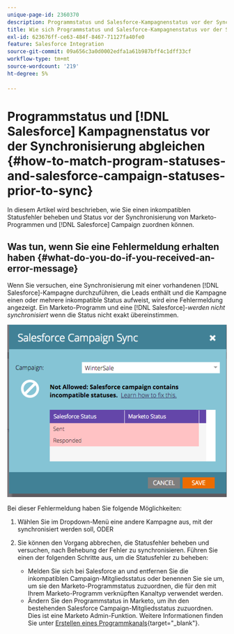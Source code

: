 ```yaml
---
unique-page-id: 2360370
description: Programmstatus und Salesforce-Kampagnenstatus vor der Synchronisierung abgleichen - Marketo-Dokumente - Produktdokumentation
title: Wie sich Programmstatus und Salesforce-Kampagnenstatus vor der Synchronisierung abgleichen lassen
exl-id: 623676ff-ce63-484f-8467-71127fa40fe0
feature: Salesforce Integration
source-git-commit: 09a656c3a0d0002edfa1a61b987bff4c1dff33cf
workflow-type: tm+mt
source-wordcount: '219'
ht-degree: 5%

---
```


# Programmstatus und [!DNL Salesforce] Kampagnenstatus vor der Synchronisierung abgleichen {#how-to-match-program-statuses-and-salesforce-campaign-statuses-prior-to-sync}

In diesem Artikel wird beschrieben, wie Sie einen inkompatiblen Statusfehler beheben und Status vor der Synchronisierung von Marketo-Programmen und [!DNL Salesforce] Campaign zuordnen können.

## Was tun, wenn Sie eine Fehlermeldung erhalten haben {#what-do-you-do-if-you-received-an-error-message}

Wenn Sie versuchen, eine Synchronisierung mit einer vorhandenen [!DNL Salesforce]-Kampagne durchzuführen, die Leads enthält und die Kampagne einen oder mehrere inkompatible Status aufweist, wird eine Fehlermeldung angezeigt. Ein Marketo-Programm und eine [!DNL Salesforce]-*werden nicht synchronisiert* wenn die Status nicht exakt übereinstimmen.

![](assets/image2015-7-22-9-3a23-3a29.png)

Bei dieser Fehlermeldung haben Sie folgende Möglichkeiten:

1. Wählen Sie im Dropdown-Menü eine andere Kampagne aus, mit der synchronisiert werden soll, ODER
1. Sie können den Vorgang abbrechen, die Statusfehler beheben und versuchen, nach Behebung der Fehler zu synchronisieren. Führen Sie einen der folgenden Schritte aus, um die Statusfehler zu beheben:

   * Melden Sie sich bei Salesforce an und entfernen Sie die inkompatiblen Campaign-Mitgliedsstatus oder benennen Sie sie um, um sie den Marketo-Programmstatus zuzuordnen, die für den mit Ihrem Marketo-Programm verknüpften Kanaltyp verwendet werden.
   * Ändern Sie den Programmstatus in Marketo, um ihn den bestehenden Salesforce Campaign-Mitgliedsstatus zuzuordnen. Dies ist eine Marketo Admin-Funktion. Weitere Informationen finden Sie unter [Erstellen eines Programmkanals](/help/marketo/product-docs/administration/tags/create-a-program-channel.md){target="_blank"}.
